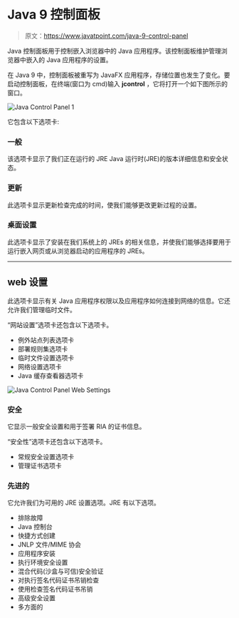 # Java 9 控制面板

> 原文：<https://www.javatpoint.com/java-9-control-panel>

Java 控制面板用于控制嵌入浏览器中的 Java 应用程序。该控制面板维护管理浏览器中嵌入的 Java 应用程序的设置。

在 Java 9 中，控制面板被重写为 JavaFX 应用程序，存储位置也发生了变化。要启动控制面板，在终端(窗口为 cmd)输入 **jcontrol** ，它将打开一个如下图所示的窗口。

![Java Control Panel 1](../img/89c48caf447c671b6f44ea6bd2e091d5.png)

它包含以下选项卡:

### 一般

该选项卡显示了我们正在运行的 JRE Java 运行时(JRE)的版本详细信息和安全状态。

### 更新

此选项卡显示更新检查完成的时间，使我们能够更改更新过程的设置。

### 桌面设置

此选项卡显示了安装在我们系统上的 JREs 的相关信息，并使我们能够选择要用于运行嵌入网页或从浏览器启动的应用程序的 JREs。

* * *

## web 设置

此选项卡显示有关 Java 应用程序权限以及应用程序如何连接到网络的信息。它还允许我们管理临时文件。

“网站设置”选项卡还包含以下选项卡。

*   例外站点列表选项卡
*   部署规则集选项卡
*   临时文件设置选项卡
*   网络设置选项卡
*   Java 缓存查看器选项卡

![Java Control Panel Web Settings](../img/63cd165dac9346a2ba5fd1b2424a4a83.png)

### 安全

它显示一般安全设置和用于签署 RIA 的证书信息。

“安全性”选项卡还包含以下选项卡。

*   常规安全设置选项卡
*   管理证书选项卡

### 先进的

它允许我们为可用的 JRE 设置选项。JRE 有以下选项。

*   排除故障
*   Java 控制台
*   快捷方式创建
*   JNLP 文件/MIME 协会
*   应用程序安装
*   执行环境安全设置
*   混合代码(沙盒与可信)安全验证
*   对执行签名代码证书吊销检查
*   使用检查签名代码证书吊销
*   高级安全设置
*   多方面的
